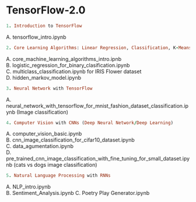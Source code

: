 # TensorFlow-2.0


```ruby
1. Introduction to TensorFlow 
```
  A. tensorflow_intro.ipynb
  
  
```ruby  
2. Core Learning Algorithms: Linear Regression, Classification, K-Means Clustering, Hidden Markov Models 
```
  A. core_machine_learning_algorithms_intro.ipnb \
  B. logistic_regression_for_binary_clasification.ipynb \
  C. multiclass_classification.ipynb for IRIS Flower dataset\
  D. hidden_markov_model.ipynb 
  
    
```ruby 
3. Neural Network with TensorFlow  
```
  A. neural_network_with_tensorflow_for_mnist_fashion_dataset_classification.ipynb (Image classification) 
  
  
```ruby 
4. Computer Vision with CNNs (Deep Neural Network/Deep Learning) 
```
  A. computer_vision_basic.ipynb \
  B. cnn_image_classification_for_cifar10_dataset.ipynb \
  C. data_agumentation.ipynb \
  D. pre_trained_cnn_image_classification_with_fine_tuning_for_small_dataset.ipynb (cats vs dogs image classification)
  
  
```ruby 
5. Natural Language Processing with RNNs 
```
  A. NLP_intro.ipynb \
  B. Sentiment_Analysis.ipynb
  C. Poetry Play Generator.ipynb
  

